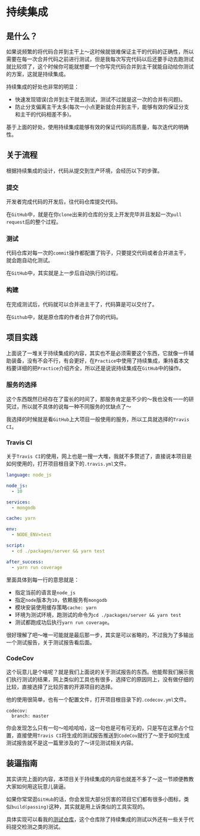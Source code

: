 # 持续集成

## 是什么？

如果说频繁的将代码合并到主干上～这时候就很难保证主干的代码的正确性，所以需要在每一次合并代码之前进行测试，但是我每次写完代码以后还要手动去跑测试就比较烦了，这个时候你可能就想要一个你写完代码合并到主干就能自动给你测试的方案，这就是持续集成。

持续集成的好处也非常的明显：

  - 快速发现错误(合并到主干就去测试，测试不过就是这一次的合并有问题)。
  - 防止分支偏离主干太多(每次一小点更新就合并到主干，能够有效的保证分支和主干的代码相差不多)。

基于上面的好处，使用持续集成能够有效的保证代码的高质量，每次迭代的明确性。

## 关于流程

根据持续集成的设计，代码从提交到生产环境，会经历以下的步骤。

### 提交

开发者完成代码的开发后，往代码仓库提交代码。

在`GitHub`中，就是在你`clone`出来的仓库的分支上开发完毕并且发起一次`pull request`后的整个过程。

### 测试

代码仓库对每一次的`commit`操作都配置了钩子，只要提交代码或者合并进主干，就会跑自动化测试。

在`GitHub`中，其实就是上一步后自动执行的过程。

### 构建

在完成测试后，代码就可以合并进主干了，代码算是可以交付了。

在`Github`中，就是原仓库的作者合并了你的代码。

## 项目实践

上面说了一堆关于持续集成的内容，其实也不是必须需要这个东西，它就像一件辅助装备，没有不会不行，有会更好，在`Practice`中使用了持续集成，秉持着本文档要详细的把`Practice`介绍齐全，所以还是说说持续集成在`GitHub`中的操作。

### 服务的选择

这个东西既然已经存在了蛮长的时间了，那服务肯定是不少的～我也没有一一的研究过，所以就不具体的说每一种不同服务的优缺点了～

我选择的时候就是看`GitHub`上大项目一般使用的服务，所以工具就选择的`Travis CI`。

### Travis CI

关于`Travis CI`的使用，网上也是一搜一大堆，我就不多赘述了，直接说本项目是如何使用的，打开项目根目录下的`.travis.yml`文件。

```yaml
language: node_js

node_js:
  - 10

services:
  - mongodb

cache: yarn

env:
  - NODE_ENV=test

script:
  - cd ./packages/server && yarn test

after_success:
  - yarn run coverage
```

里面具体到每一行的意思就是：

  - 指定当前的语言是`node_js`
  - 指定`node`版本为`10`，依赖服务有`mongodb`
  - 模块安装使用缓存策略`cache: yarn`
  - 环境为测试环境，跑测试的命令为`cd ./packages/server && yarn test`
  - 测试都跑成功后执行`yarn run coverage`。

很好理解了吧～唯一可能就是最后那一步，其实是可以省略的，不过我为了多输出一个测试报告，关于测试报告看后面。

### CodeCov

这个玩意儿是个啥呢？就是我们上面说的关于测试报告的东西。他能帮我们展示我们执行测试的结果，网上类似的工具也有很多，选择它的原因同上，没有做仔细的比较，直接选择了比较厉害的开源项目的选择。

他的使用很简单，也有一个配置文件，打开项目根目录下的`.codecov.yml`文件。

```yarml
codecov:
  branch: master
```

你会发现怎么只有一句～哈哈哈哈，这一句也是可有可无的，只是写在这里占个位置，直接使用`Travis CI`将生成的测试报告推送到`CodeCov`就行了～至于如何生成测试报告就不是这一篇里涉及的了～详见测试相关内容。

## 装逼指南

其实讲完上面的内容，本项目关于持续集成的内容也就差不多了～这一节顺便教教大家如何用这玩意儿装逼。

如果你常常逛`GitHub`的话，你会发现大部分厉害的项目它们都有很多小图标，类似`build(passing)`这种，其实就是用上诉类似的工具实现的。

具体实现可以看我的[测试仓库](https://github.com/mintsweet/fe-tools-test)，这个仓库除了持续集成的测试以外还有一些关于代码提交检测之类的测试。

